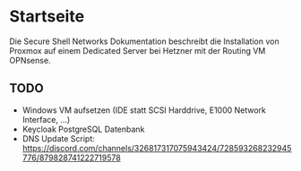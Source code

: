# Startseite

Die Secure Shell Networks Dokumentation beschreibt die Installation von Proxmox auf einem Dedicated Server bei Hetzner mit der Routing VM OPNsense.

## TODO
- Windows VM aufsetzen (IDE statt SCSI Harddrive, E1000 Network Interface, ...)
- Keycloak PostgreSQL Datenbank
- DNS Update Script: https://discord.com/channels/326817317075943424/728593268232945776/879828741222719578
